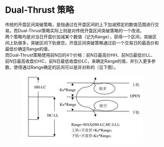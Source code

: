 # Dual-Thrust 策略
传统的开盘区间突破策略，是指通过在开盘区间的上下加减预定的数值范围进行交易。而Dual-Thrust策略实际上则是对传统开盘区间突破策略的一个改进。<br>
两个策略均是对当日开盘价加减某个数值（记为Range），获得一个区间，突破区间上轨做多，突破区间下轨做空。开盘区间突破策略通过前一个交易日的最高价和最低价确定Range的值，<br>
而Dual-Thrust策略使用前N日的4个价格：前N日最高价HH、前N日最低价LL、前N日最高收盘价HC、前N日最低收盘价LC，来确定Range的值，并引入更多参数，使得通过Range确定的区间可以是非对称的（见下图）。<br>
<div align=center> <img src="/images/Dual-Thrust.jpg"/> </div>

